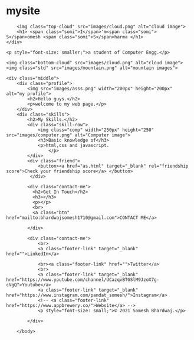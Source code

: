 # mysite
<!DOCTYPE html>
<html lang="en">

<head>
    <meta charset="UTF-8">
    <meta http-equiv="X-UA-Compatible" content="IE=edge">
    <meta name="viewport" content="width=device-width, initial-scale=1.0">
    <title>Somesh</title>
    <link rel="stylesheet" href="s.css">
</head>

<body>
    <div class="som">

        <img class="top-cloud" src="images/cloud.png" alt="cloud image">
        <h1> <span class="somi">I</span>'m<span class="somi"> S</span>omesh <span class="somi">S</span>harma </h1>
    </div>

    <p style="font-size: smaller;">a student of Computer Engg.</p>

    <img class="bottom-cloud" src="images/cloud.png" alt="cloud image">
    <img class="std" src="images/mountain.png" alt="mountain images">
   
    <div class="middle">
        <div class="profile">
            <img src="images/asss.png" width="200px" height="200px" alt="my profile">
            <h2>Hello guys.</h2>
            <p>welcome to my web page.</p>
        </div>
        <div class="skills">
            <h2>My Skills.</h2>
            <div class="skill-row">
                <img class="comp" width="250px" height="250" src="images/computer.png" alt="Computer image">
                <h3>Basic knowledge of</h3>
                <p>html,css and javascript.
                    </p>
            </div>
            <div class="friend">
                <button><a href="as.html" target="_blank" rel="friendship score">Check your friendship score</a> </button>              
             </div>
            
            <div class="contact-me">
              <h2>Get In Touch</h2>
              <h3></h3>
              <p></p>
              <br>
              <a class="btn" href="mailto:bhardwajsomesh1710@gmail.com">CONTACT ME</a>
          
            </div>
            
            <div class="contact-me">
                <br>
                <a class="footer-link" target="_blank" href="">LinkedIn</a>
                
                <br><a class="footer-link" href="">Twitter</a>
                <br>
                <a class="footer-link" target="_blank" href="https://www.youtube.com/channel/UCazqvBTGSlM9JzoX7g-cVgQ">Youtube</a>
                <a class="footer-link" target="_blank" href="https://www.instagram.com/pandat_somesh/">Instagram</a>
                <!-- <a class="footer-link" href="https://www.appbrewery.co/">Website</a> -->
                <p style="font-size: small;">© 2021 Somesh Bhardwaj.</p>
                
            </div>
           
        </body>
</html>

